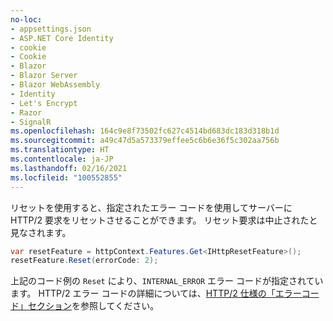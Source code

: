 ```yaml
---
no-loc:
- appsettings.json
- ASP.NET Core Identity
- cookie
- Cookie
- Blazor
- Blazor Server
- Blazor WebAssembly
- Identity
- Let's Encrypt
- Razor
- SignalR
ms.openlocfilehash: 164c9e8f73502fc627c4514bd683dc183d318b1d
ms.sourcegitcommit: a49c47d5a573379effee5c6b6e36f5c302aa756b
ms.translationtype: HT
ms.contentlocale: ja-JP
ms.lasthandoff: 02/16/2021
ms.locfileid: "100552855"
---
```

リセットを使用すると、指定されたエラー コードを使用してサーバーに HTTP/2 要求をリセットさせることができます。 リセット要求は中止されたと見なされます。

```csharp
var resetFeature = httpContext.Features.Get<IHttpResetFeature>();
resetFeature.Reset(errorCode: 2);
```

上記のコード例の `Reset` により、`INTERNAL_ERROR` エラー コードが指定されています。 HTTP/2 エラー コードの詳細については、[HTTP/2 仕様の「エラーコード」セクション](https://tools.ietf.org/html/rfc7540#page-50)を参照してください。